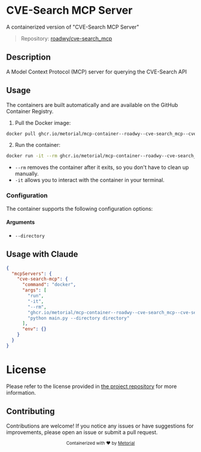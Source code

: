 
# CVE-Search MCP Server

A containerized version of "CVE-Search MCP Server"

> Repository: [roadwy/cve-search_mcp](https://github.com/roadwy/cve-search_mcp)

## Description

A Model Context Protocol (MCP) server for querying the CVE-Search API


## Usage

The containers are built automatically and are available on the GitHub Container Registry.

1. Pull the Docker image:

```bash
docker pull ghcr.io/metorial/mcp-container--roadwy--cve-search_mcp--cve-search-mcp
```

2. Run the container:

```bash
docker run -it --rm ghcr.io/metorial/mcp-container--roadwy--cve-search_mcp--cve-search-mcp 
```

- `--rm` removes the container after it exits, so you don't have to clean up manually.
- `-it` allows you to interact with the container in your terminal.


### Configuration

The container supports the following configuration options:


#### Arguments

- `--directory`






## Usage with Claude

```json
{
  "mcpServers": {
    "cve-search-mcp": {
      "command": "docker",
      "args": [
        "run",
        "-it",
        "--rm",
        "ghcr.io/metorial/mcp-container--roadwy--cve-search_mcp--cve-search-mcp",
        "python main.py --directory directory"
      ],
      "env": {}
    }
  }
}
```

# License

Please refer to the license provided in [the project repository](https://github.com/roadwy/cve-search_mcp) for more information.

## Contributing

Contributions are welcome! If you notice any issues or have suggestions for improvements, please open an issue or submit a pull request.

<div align="center">
  <sub>Containerized with ❤️ by <a href="https://metorial.com">Metorial</a></sub>
</div>
  